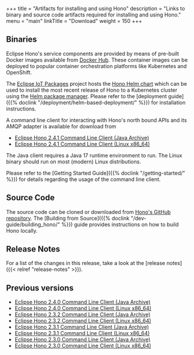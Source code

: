 +++
title = "Artifacts for installing and using Hono"
description = "Links to binary and source code artifacts required for installing and using Hono."
menu = "main"
linkTitle = "Download"
weight = 150
+++

## Binaries

Eclipse Hono's service components are provided by means of pre-built Docker images available from
[Docker Hub](https://hub.docker.com/u/eclipse/). These container images can be deployed to popular
container orchestration platforms like Kubernetes and OpenShift.

The [Eclipse IoT Packages](https://www.eclipse.org/packages/) project hosts the
[Hono Helm chart](https://github.com/eclipse/packages/tree/master/charts/hono)
which can be used to install the most recent release of Hono to a Kubernetes cluster
using the [Helm package manager](https://helm.sh).
Please refer to the [deployment guide]({{% doclink "/deployment/helm-based-deployment/" %}})
for installation instructions.

A command line client for interacting with Hono's north bound APIs and its AMQP adapter is available for download from

* [Eclipse Hono 2.4.1 Command Line Client (Java Archive)](https://www.eclipse.org/downloads/download.php?file=/hono/hono-cli-2.4.1-exec.jar)
* [Eclipse Hono 2.4.1 Command Line Client (Linux x86_64)](https://www.eclipse.org/downloads/download.php?file=/hono/hono-cli-2.4.1)

The Java client requires a Java 17 runtime environment to run. The Linux binary should run on most (modern) Linux distributions.

Please refer to the [Getting Started Guide]({{% doclink "/getting-started/" %}}) for details regarding the usage of the command
line client.

## Source Code

The source code can be cloned or downloaded from [Hono's GitHub repository](https://github.com/eclipse-hono/hono).
The [Building from Source]({{% doclink "/dev-guide/building_hono/" %}}) guide provides instructions on how to build Hono locally.

## Release Notes

For a list of the changes in this release, take a look at the [release notes]({{< relref "release-notes" >}}).

## Previous versions

* [Eclipse Hono 2.4.0 Command Line Client (Java Archive)](https://www.eclipse.org/downloads/download.php?file=/hono/hono-cli-2.4.0-exec.jar)
* [Eclipse Hono 2.4.0 Command Line Client (Linux x86_64)](https://www.eclipse.org/downloads/download.php?file=/hono/hono-cli-2.4.0)
* [Eclipse Hono 2.3.2 Command Line Client (Java Archive)](https://www.eclipse.org/downloads/download.php?file=/hono/hono-cli-2.3.2-exec.jar)
* [Eclipse Hono 2.3.2 Command Line Client (Linux x86_64)](https://www.eclipse.org/downloads/download.php?file=/hono/hono-cli-2.3.2)
* [Eclipse Hono 2.3.1 Command Line Client (Java Archive)](https://www.eclipse.org/downloads/download.php?file=/hono/hono-cli-2.3.1-exec.jar)
* [Eclipse Hono 2.3.1 Command Line Client (Linux x86_64)](https://www.eclipse.org/downloads/download.php?file=/hono/hono-cli-2.3.1)
* [Eclipse Hono 2.3.0 Command Line Client (Java Archive)](https://www.eclipse.org/downloads/download.php?file=/hono/hono-cli-2.3.0-exec.jar)
* [Eclipse Hono 2.3.0 Command Line Client (Linux x86_64)](https://www.eclipse.org/downloads/download.php?file=/hono/hono-cli-2.3.0)
